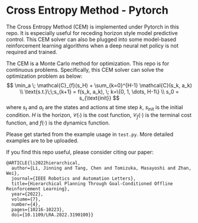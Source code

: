 # Cross Entropy Method - Pytorch

The Cross Entropy Method (CEM) is implemented under Pytorch in this repo. 
It is especially useful for receding horizon style model predictive control. 
This CEM solver can also be plugged into some model-based reinforcement learning algorithms when a deep neural net policy is not required and trained. 

The CEM is a Monte Carlo method for optimization. 
This repo is for continuous problems. 
Specifically, this CEM solver can solve the optimization problem as below:
$$
    \min_a \;  \mathcal{C}_{f}(s_H) + \sum_{k=0}^{H-1} \mathcal{C}(s_k, a_k) \\
    \text{s.t.}\;\;s_{k+1} = f(s_k, a_k), \; k=\{0, 1, \dots, H-1\} \\
    s_0 = s_{\text{init}}
$$
where $s_t$ and $a_t$ are the states and actions at time step $k$, $s_\text{init}$ is the initial condition. $H$ is the horizon, $\mathcal{C}(\cdot)$ is the cost function, $\mathcal{C}_f(\cdot)$ is the terminal cost function, and $f(\cdot)$ is the dynamics function. 

Please get started from the example usage in `test.py`. More detailed examples are to be uploaded. 

If you find this repo useful, please consider citing our paper:
```
@ARTICLE{li2022hierarchical,
  author={Li, Jinning and Tang, Chen and Tomizuka, Masayoshi and Zhan, Wei},
  journal={IEEE Robotics and Automation Letters}, 
  title={Hierarchical Planning Through Goal-Conditioned Offline Reinforcement Learning}, 
  year={2022},
  volume={7},
  number={4},
  pages={10216-10223},
  doi={10.1109/LRA.2022.3190100}}
```